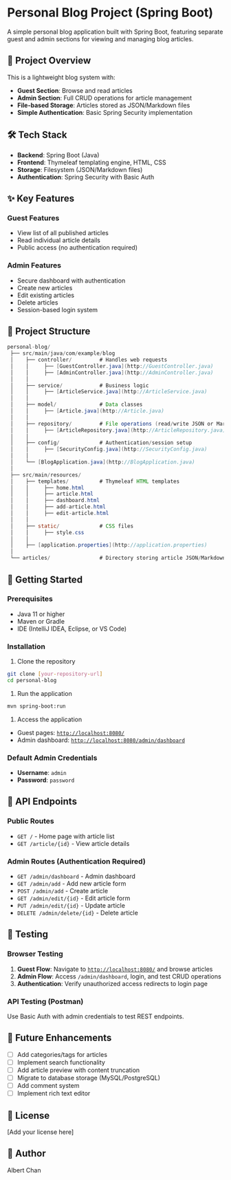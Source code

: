 # Personal Blog Project (Spring Boot)

A simple personal blog application built with Spring Boot, featuring separate guest and admin sections for viewing and managing blog articles.

## 🎯 Project Overview

This is a lightweight blog system with:

- **Guest Section**: Browse and read articles
- **Admin Section**: Full CRUD operations for article management
- **File-based Storage**: Articles stored as JSON/Markdown files
- **Simple Authentication**: Basic Spring Security implementation

## 🛠️ Tech Stack

- **Backend**: Spring Boot (Java)
- **Frontend**: Thymeleaf templating engine, HTML, CSS
- **Storage**: Filesystem (JSON/Markdown files)
- **Authentication**: Spring Security with Basic Auth

## ✨ Key Features

### Guest Features

- View list of all published articles
- Read individual article details
- Public access (no authentication required)

### Admin Features

- Secure dashboard with authentication
- Create new articles
- Edit existing articles
- Delete articles
- Session-based login system

## 📁 Project Structure

```java
personal-blog/
 ├── src/main/java/com/example/blog
 │    ├── controller/         # Handles web requests
 │    │     ├── [GuestController.java](http://GuestController.java)
 │    │     ├── [AdminController.java](http://AdminController.java)
 │    │
 │    ├── service/            # Business logic
 │    │     ├── [ArticleService.java](http://ArticleService.java)
 │    │
 │    ├── model/              # Data classes
 │    │     ├── [Article.java](http://Article.java)
 │    │
 │    ├── repository/         # File operations (read/write JSON or Markdown)
 │    │     ├── [ArticleRepository.java](http://ArticleRepository.java)
 │    │
 │    ├── config/             # Authentication/session setup
 │    │     ├── [SecurityConfig.java](http://SecurityConfig.java)
 │    │
 │    └── [BlogApplication.java](http://BlogApplication.java)
 │
 ├── src/main/resources/
 │    ├── templates/          # Thymeleaf HTML templates
 │    │     ├── home.html
 │    │     ├── article.html
 │    │     ├── dashboard.html
 │    │     ├── add-article.html
 │    │     ├── edit-article.html
 │    │
 │    ├── static/             # CSS files
 │    │     ├── style.css
 │    │
 │    ├── [application.properties](http://application.properties)
 │
 └── articles/                # Directory storing article JSON/Markdown files
```

## 🚀 Getting Started

### Prerequisites

- Java 11 or higher
- Maven or Gradle
- IDE (IntelliJ IDEA, Eclipse, or VS Code)

### Installation

1. Clone the repository

```bash
git clone [your-repository-url]
cd personal-blog
```

1. Run the application

```bash
mvn spring-boot:run
```

1. Access the application
- Guest pages: [`http://localhost:8080/`](http://localhost:8080/)
- Admin dashboard: [`http://localhost:8080/admin/dashboard`](http://localhost:8080/admin/dashboard)

### Default Admin Credentials

- **Username**: `admin`
- **Password**: `password`

## 🔗 API Endpoints

### Public Routes

- `GET /` - Home page with article list
- `GET /article/{id}` - View article details

### Admin Routes (Authentication Required)

- `GET /admin/dashboard` - Admin dashboard
- `GET /admin/add` - Add new article form
- `POST /admin/add` - Create article
- `GET /admin/edit/{id}` - Edit article form
- `PUT /admin/edit/{id}` - Update article
- `DELETE /admin/delete/{id}` - Delete article

## 🧪 Testing

### Browser Testing

1. **Guest Flow**: Navigate to [`http://localhost:8080/`](http://localhost:8080/) and browse articles
2. **Admin Flow**: Access `/admin/dashboard`, login, and test CRUD operations
3. **Authentication**: Verify unauthorized access redirects to login page

### API Testing (Postman)

Use Basic Auth with admin credentials to test REST endpoints.

## 📝 Future Enhancements

- [ ]  Add categories/tags for articles
- [ ]  Implement search functionality
- [ ]  Add article preview with content truncation
- [ ]  Migrate to database storage (MySQL/PostgreSQL)
- [ ]  Add comment system
- [ ]  Implement rich text editor

## 📄 License

[Add your license here]

## 👤 Author

Albert Chan
